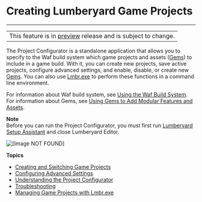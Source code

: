 # Creating Lumberyard Game Projects<a name="configurator-intro"></a>


****  

|  | 
| --- |
| This feature is in [preview](https://docs.aws.amazon.com/lumberyard/latest/userguide/ly-glos-chap.html#preview) release and is subject to change\.  | 

The Project Configurator is a standalone application that allows you to specify to the Waf build system which game projects and assets \([Gems](gems-system-gems.md)\) to include in a game build\. With it, you can create new projects, save active projects, configure advanced settings, and enable, disable, or create new [Gems](gems-system-gems.md)\. You can also use [Lmbr\.exe](lmbr-exe.md) to perform these functions in a command line environment\.

For information about Waf build system, see [Using the Waf Build System](waf-intro.md)\. For information about Gems, see [Using Gems to Add Modular Features and Assets](gems-system-gems.md)\.

**Note**  
Before you can run the Project Configurator, you must first run [Lumberyard Setup Assistant](lumberyard-launcher-using.md) and close Lumberyard Editor\.

![\[Image NOT FOUND\]](http://docs.aws.amazon.com/lumberyard/latest/userguide/images/setup/ui-project-configurator-1.22.png)

**Topics**
+ [Creating and Switching Game Projects](configurator-projects.md)
+ [Configuring Advanced Settings](configurator-advanced.md)
+ [Understanding the Project Configurator](configurator-how-it-works.md)
+ [Troubleshooting](configurator-debugging.md)
+ [Managing Game Projects with Lmbr\.exe](lmbr-exe.md)